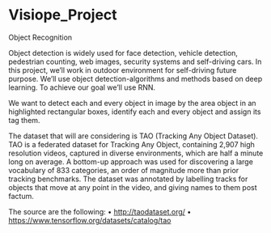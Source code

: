 # Visiope_Project
Object Recognition

Object detection is widely used for face detection, vehicle detection, pedestrian counting, web images, security systems and self-driving cars. In this project, we’ll work in outdoor environment for self-driving future purpose. We’ll use object detection-algorithms and methods based on deep learning. To achieve our goal we’ll use RNN.

We want to detect each and every object in image by the area object in an highlighted rectangular boxes, identify each and every object and assign its tag them.

The dataset that will are considering is TAO (Tracking Any Object Dataset). TAO is a federated dataset for Tracking Any Object, containing 2,907 high resolution videos, captured in diverse environments, which are half a minute long on average. A bottom-up approach was used for discovering a large vocabulary of 833 categories, an order of magnitude more than prior tracking benchmarks. The dataset was annotated by labelling tracks for objects that move at any point in the video, and giving names to them post factum. 

The source are the following:
•	http://taodataset.org/
•	https://www.tensorflow.org/datasets/catalog/tao
